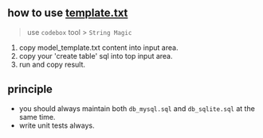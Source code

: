 ## how to use [template.txt](template.txt)

> use `codebox` tool  > `String Magic`

1. copy model_template.txt content into input area.
2. copy your 'create table' sql into top input area.
3. run and copy result.

## principle
* you should always maintain both `db_mysql.sql` and `db_sqlite.sql` at the same time.
* write unit tests always.
